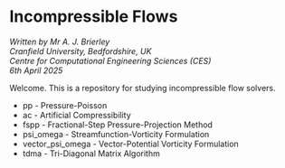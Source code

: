 Incompressible Flows
====================

_Written by Mr A. J. Brierley_\
_Cranfield University, Bedfordshire, UK_\
_Centre for Computational Engineering Sciences (CES)_\
_6th April 2025_

Welcome. This is a repository for studying incompressible flow solvers.

* pp - Pressure-Poisson
* ac - Artificial Compressibility
* fspp - Fractional-Step Pressure-Projection Method
* psi_omega - Streamfunction-Vorticity Formulation
* vector_psi_omega - Vector-Potential Vorticity Formulation
* tdma - Tri-Diagonal Matrix Algorithm


